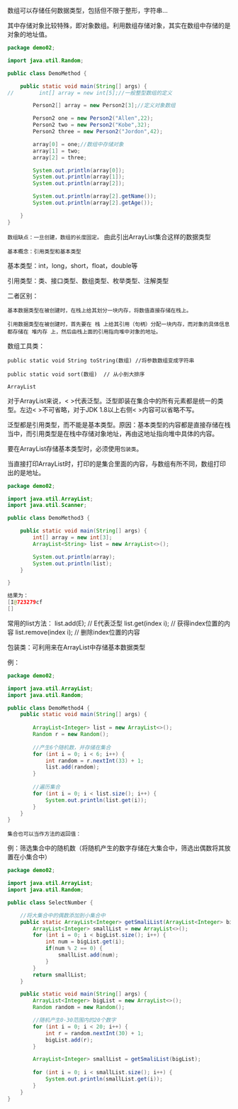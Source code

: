 数组可以存储任何数据类型，包括但不限于整形，字符串...

其中存储对象比较特殊，即对象数组。利用数组存储对象，其实在数组中存储的是对象的地址值。

```java
package demo02;

import java.util.Random;

public class DemoMethod {

    public static void main(String[] args) {
//        int[] array = new int[5];//一般整型数组的定义

        Person2[] array = new Person2[3];//定义对象数组

        Person2 one = new Person2("Allen",22);
        Person2 two = new Person2("Kobe",32);
        Person2 three = new Person2("Jordon",42);

        array[0] = one;//数组中存储对象
        array[1] = two;
        array[2] = three;

        System.out.println(array[0]);
        System.out.println(array[1]);
        System.out.println(array[2]);

        System.out.println(array[2].getName());
        System.out.println(array[2].getAge());

    }
}
```
  
`数组缺点：一旦创建，数组的长度固定。`  由此引出ArrayList集合这样的数据类型

`基本概念：引用类型和基本类型`

基本类型：int，long，short，float，double等

引用类型：类、接口类型、数组类型、枚举类型、注解类型

二者区别：

    基本数据类型在被创建时，在栈上给其划分一块内存，将数值直接存储在栈上。
    
    引用数据类型在被创建时，首先要在 栈 上给其引用（句柄）分配一块内存，而对象的具体信息都存储在 堆内存 上，然后由栈上面的引用指向堆中对象的地址。
    
数组工具类：    

    public static void String toString(数组) //将参数数组变成字符串 
    
    public static void sort(数组)  // 从小到大排序


`ArrayList`   

对于ArrayList来说，< >代表泛型。泛型即装在集合中的所有元素都是统一的类型。左边< >不可省略，对于JDK 1.8以上右侧< >内容可以省略不写。

泛型都是引用类型，而不能是基本类型。原因：基本类型的内容都是直接存储在栈当中，而引用类型是在栈中存储对象地址，再由这地址指向堆中具体的内容。

要在ArrayList存储基本类型时，必须使用`包装类`。

当直接打印ArrayList时，打印的是集合里面的内容，与数组有所不同，数组打印出的是地址。
```java
package demo02;

import java.util.ArrayList;
import java.util.Scanner;

public class DemoMethod3 {

    public static void main(String[] args) {
        int[] array = new int[3];
        ArrayList<String> list = new ArrayList<>();

        System.out.println(array);
        System.out.println(list);
    }

}

结果为： 
[I@723279cf
[]
```

常用的list方法：
    list.add(E);  // E代表泛型
    list.get(index i);  // 获得index位置的内容
    list.remove(index i); // 删除index位置的内容
    
包装类：可利用来在ArrayList中存储基本数据类型

例：
```java
package demo02;

import java.util.ArrayList;
import java.util.Random;

public class DemoMethod4 {
    public static void main(String[] args) {
    
        ArrayList<Integer> list = new ArrayList<>();
        Random r = new Random();
        
        //产生6个随机数，并存储在集合
        for (int i = 0; i < 6; i++) {
            int random = r.nextInt(33) + 1;
            list.add(random);
        }
        
        //遍历集合
        for (int i = 0; i < list.size(); i++) {
            System.out.println(list.get(i));
        }
    }
}
```
`集合也可以当作方法的返回值：`

例：筛选集合中的随机数（将随机产生的数字存储在大集合中，筛选出偶数将其放置在小集合中）

```java
package demo02;

import java.util.ArrayList;
import java.util.Random;

public class SelectNumber {

    //将大集合中的偶数添加到小集合中
    public static ArrayList<Integer> getSmaliList(ArrayList<Integer> bigList) {
        ArrayList<Integer> smallList = new ArrayList<>();
        for (int i = 0; i < bigList.size(); i++) {
            int num = bigList.get(i);
            if(num % 2 == 0) {
                smallList.add(num);
            }
        }
        return smallList;
    }

    public static void main(String[] args) {
        ArrayList<Integer> bigList = new ArrayList<>();
        Random random = new Random();

        //随机产生0-30范围内的20个数字
        for (int i = 0; i < 20; i++) {
            int r = random.nextInt(30) + 1;
            bigList.add(r);
        }

        ArrayList<Integer> smallList = getSmaliList(bigList);
        
        for (int i = 0; i < smallList.size(); i++) {
            System.out.println(smallList.get(i));
        }
    }
}
```













